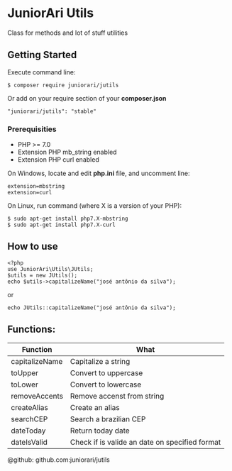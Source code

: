 # JuniorAri Utils

Class for methods and lot of stuff utilities

## Getting Started

Execute command line:
```
$ composer require juniorari/jutils
```
Or add on your require section of your **composer.json**
```
"juniorari/jutils": "stable"
```

### Prerequisities
- PHP >= 7.0
- Extension PHP mb_string enabled
- Extension PHP curl enabled

On Windows, locate and edit **php.ini** file, and uncomment line:
```
extension=mbstring
extension=curl
```

On Linux, run command (where X is a version of your PHP):
```
$ sudo apt-get install php7.X-mbstring
$ sudo apt-get install php7.X-curl
```

## How to use
```
<?php
use JuniorAri\Utils\JUtils;
$utils = new JUtils();
echo $utils->capitalizeName("josé antônio da silva");
```
or
```
echo JUtils::capitalizeName("josé antônio da silva");
```

## Functions:
Function  | What       |
----------|------------|
capitalizeName  | Capitalize a string
toUpper         | Convert to uppercase 
toLower         | Convert to lowercase
removeAccents   | Remove accenst from string                        
createAlias     | Create an alias
searchCEP       | Search a brazilian CEP                             
dateToday       | Return today date
dateIsValid     | Check if is valide an date on specified format    



@github: github.com:juniorari/jutils 

<!--

Explain how to run the automated tests for this system

### Break down into end to end tests

Explain what these tests test and why

```
Give an example
```

### And coding style tests

Explain what these tests test and why

```
Give an example
```

## Deployment

Add additional notes about how to deploy this on a live system

## Built With

* Dropwizard - Bla bla bla
* Maven - Maybe
* Atom - ergaerga

## Contributing

Please read [CONTRIBUTING.md](https://gist.github.com/PurpleBooth/b24679402957c63ec426) for details on our code of conduct, and the process for submitting pull requests to us.

## Versioning

We use [SemVer](http://semver.org/) for versioning. For the versions available, see the [tags on this repository](https://github.com/your/project/tags). 

## Authors

* **Billie Thompson** - *Initial work* - [PurpleBooth](https://github.com/PurpleBooth)

See also the list of [contributors](https://github.com/your/project/contributors) who participated in this project.

## License

This project is licensed under the MIT License - see the [LICENSE.md](LICENSE.md) file for details

## Acknowledgments

* Hat tip to anyone who's code was used
* Inspiration
* etc
-->